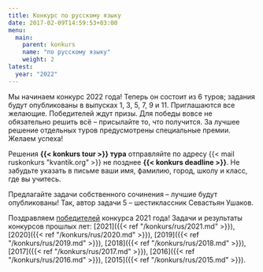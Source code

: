 ```yaml
---
title: Конкурс по русскому языку
date: 2017-02-09T14:59:53+03:00
menu:
  main:
    parent: konkurs
    name: "по русскому языку"
    weight: 2
latest: 
  year: "2022"
---
```


Мы начинаем конкурс 2022 года! Теперь он состоит из 6 туров; задания будут опубликованы в выпусках 1, 3, 5, 7, 9 и 11. Приглашаются все желающие. Победителей ждут призы.
Для победы вовсе не обязательно решить всё – присылайте то, что получится. За лучшее решение отдельных туров предусмотрены специальные премии. Желаем успеха!

Решения **{{< konkurs tour >}} тура** отправляйте по адресу {{< mail ruskonkurs "kvantik.org" >}} не позднее **{{< konkurs deadline >}}**.
Не забудьте указать в письме ваши имя, фамилию, город, школу и класс, где вы учитесь.

Предлагайте задачи собственного сочинения – лучшие будут опубликованы! Так, автор задачи 5 – шестиклассник Севастьян Ушаков.

Поздравляем [победителей](winners/2021.pdf) конкурса 2021 года!
Задачи и результаты конкурсов прошлых лет: 
[2021]({{< ref "/konkurs/rus/2021.md" >}}),
[2020]({{< ref "/konkurs/rus/2020.md" >}}),
[2019]({{< ref "/konkurs/rus/2019.md" >}}),
[2018]({{< ref "/konkurs/rus/2018.md" >}}),
[2017]({{< ref "/konkurs/rus/2017.md" >}}),
[2016]({{< ref "/konkurs/rus/2016.md" >}}),
[2015]({{< ref "/konkurs/rus/2015.md" >}}).







